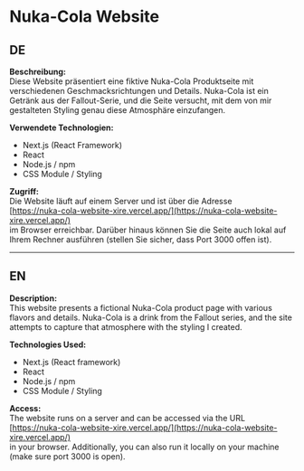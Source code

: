 # Nuka-Cola Website

## DE

**Beschreibung:**  
Diese Website präsentiert eine fiktive Nuka-Cola Produktseite mit verschiedenen Geschmacksrichtungen und Details. Nuka-Cola ist ein Getränk aus der Fallout-Serie, und die Seite versucht, mit dem von mir gestalteten Styling genau diese Atmosphäre einzufangen.

**Verwendete Technologien:**  
- Next.js (React Framework)  
- React  
- Node.js / npm  
- CSS Module / Styling  

**Zugriff:**  
Die Website läuft auf einem Server und ist über die Adresse  
[https://nuka-cola-website-xire.vercel.app/](https://nuka-cola-website-xire.vercel.app/)  
im Browser erreichbar. Darüber hinaus können Sie die Seite auch lokal auf Ihrem Rechner ausführen (stellen Sie sicher, dass Port 3000 offen ist).

---

## EN

**Description:**  
This website presents a fictional Nuka-Cola product page with various flavors and details. Nuka-Cola is a drink from the Fallout series, and the site attempts to capture that atmosphere with the styling I created.

**Technologies Used:**  
- Next.js (React framework)  
- React  
- Node.js / npm  
- CSS Module / Styling  

**Access:**  
The website runs on a server and can be accessed via the URL  
[https://nuka-cola-website-xire.vercel.app/](https://nuka-cola-website-xire.vercel.app/)  
in your browser. Additionally, you can also run it locally on your machine (make sure port 3000 is open).
